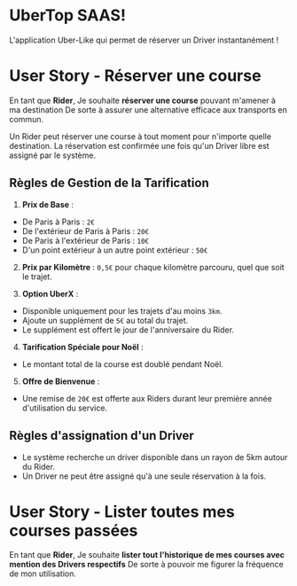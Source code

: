 # UberTop SAAS!

L'application Uber-Like qui permet de réserver un Driver instantanément !

# User Story - Réserver une course

En tant que **Rider**,
Je souhaite **réserver une course** pouvant m'amener à ma destination
De sorte à assurer une alternative efficace aux transports en commun.

Un Rider peut réserver une course à tout moment pour n'importe quelle destination.
La réservation est confirmée une fois qu'un Driver libre est assigné par le système.

## Règles de Gestion de la Tarification

1. **Prix de Base** :
- De Paris à Paris : `2€`
- De l'extérieur de Paris à Paris : `20€`
- De Paris à l'extérieur de Paris : `10€`
- D'un point extérieur à un autre point extérieur : `50€`

2. **Prix par Kilomètre** : `0,5€` pour chaque kilomètre parcouru, quel que soit le trajet.


3. **Option UberX** :
- Disponible uniquement pour les trajets d'au moins `3km`.
- Ajoute un supplément de `5€` au total du trajet.
- Le supplément est offert le jour de l'anniversaire du Rider.


4. **Tarification Spéciale pour Noël** :
- Le montant total de la course est doublé pendant Noël.


5. **Offre de Bienvenue** :
- Une remise de `20€` est offerte aux Riders durant leur première année d'utilisation du service.


## Règles d'assignation d'un Driver

- Le système recherche un driver disponible dans un rayon de 5km autour du Rider.
- Un Driver ne peut être assigné qu'à une seule réservation à la fois.

# User Story - Lister toutes mes courses passées

En tant que **Rider**,
Je souhaite **lister tout l'historique de mes courses avec mention des Drivers respectifs**
De sorte à pouvoir me figurer la fréquence de mon utilisation.

